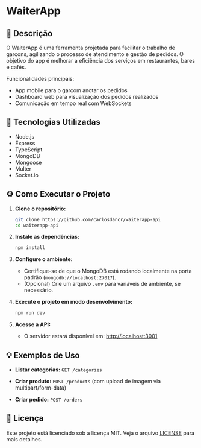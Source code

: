 # WaiterApp

## 📄 Descrição

O WaiterApp é uma ferramenta projetada para facilitar o trabalho de garçons, agilizando o processo de atendimento e gestão de pedidos. O objetivo do app é melhorar a eficiência dos serviços em restaurantes, bares e cafés.

Funcionalidades principais:
- App mobile para o garçom anotar os pedidos
- Dashboard web para visualização dos pedidos realizados
- Comunicação em tempo real com WebSockets

## 🚀 Tecnologias Utilizadas

- Node.js
- Express
- TypeScript
- MongoDB
- Mongoose
- Multer
- Socket.io

## ⚙️ Como Executar o Projeto

1. **Clone o repositório:**
   ```sh
   git clone https://github.com/carlosdancr/waiterapp-api
   cd waiterapp-api
   ```

2. **Instale as dependências:**
   ```sh
   npm install
   ```

3. **Configure o ambiente:**
   - Certifique-se de que o MongoDB está rodando localmente na porta padrão (`mongodb://localhost:27017`).
   - (Opcional) Crie um arquivo `.env` para variáveis de ambiente, se necessário.

4. **Execute o projeto em modo desenvolvimento:**
   ```sh
   npm run dev
   ```

5. **Acesse a API:**
   - O servidor estará disponível em: [http://localhost:3001](http://localhost:3001)

## 💡 Exemplos de Uso

- **Listar categorias:**
  `GET /categories`

- **Criar produto:**
  `POST /products`
  (com upload de imagem via multipart/form-data)

- **Criar pedido:**
  `POST /orders`

## 📄 Licença

Este projeto está licenciado sob a licença MIT. Veja o arquivo [LICENSE](LICENSE) para mais detalhes.
